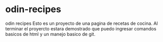 # odin-recipes
odin recipes
Esto es un proyecto de una pagina de recetas de cocina.
Al terminar el proyercto estara demostrado que puedo ingresar comandos basicos de html y un manejo basico de git.